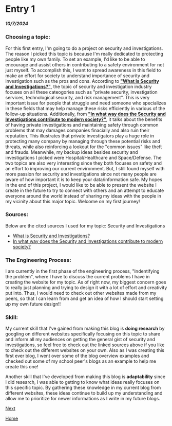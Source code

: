 # Entry 1
##### 10/7/2024
### __Choosing a topic__:
For this first entry, I'm going to do a project on security and investigations. The reason I picked this topic is because I'm really dedicated to protecting people like my own family. To set an example, I'd like to be able to encourage and assist others in contributing to a safety environment for not just myself. To accomplish this, I want to spread awareness in this field to make an effort for society to understand importance of security and investigation such as the pros and cons. According to **["What is Security and Investigations?"](https://helio.app/audiences/security-and-investigations-industry%EF%BF%BC/#:~:text=Participants%20who%20work%20within%20the,state%2C%20local%2C%20and%20private.)**, the topic of security and investigation industry focuses on all these cateogories such as "private security, investigation services, technological security, and risk management". This is very important issue for people that struggle and need someone who specializes in these fields that may help manage these risks efficiently in various of the follow-up situations. Additionally, from **["In what way does the Security and Investigations contribute to modern society?"](https://rcipi.com/2024/10/04/understanding-the-role-of-private-investigations-in-organizations/#:~:text=One%20of%20the%20most%20significant,damage%20to%20your%20company's%20reputation.)**, it talks about the benefits of having private investigations and maintaining safety through common problems that may damages companies finacially and also ruin their reputation. This illustrates that private investigators play a huge role in protecting many company by managing through these potential risks and threats, while also reinforcing a lookout for the "common issues" like theft and frauds. Meanwhile, my backup ideas besides security and investigations I picked were Hospital/Healthcare and Space/Defense. The two topics are also very interesting since they both focuses on safety and an effort to improving our current environment. But, I still found myself with more passion for security and investigations since not many people are aware of how important it is to keep your data/information safe. My hopes in the end of this project, I would like to be able to present the website I create in the future to try to connect with others and an attempt to educate everyone around the world instead of sharing my ideas with the people in my vicinity about this major topic. Welcome on my first journey!

### __Sources__:
Below are the cited sources I used for my topic: Security and Investigations
* [What is Security and Investigations?](https://helio.app/audiences/security-and-investigations-industry%EF%BF%BC/#:~:text=Participants%20who%20work%20within%20the,state%2C%20local%2C%20and%20private.)
* [In what way does the Security and Investigations contribute to modern society?](https://rcipi.com/2024/10/04/understanding-the-role-of-private-investigations-in-organizations/#:~:text=One%20of%20the%20most%20significant,damage%20to%20your%20company's%20reputation.)
  
### __The Engineering Process__:
I am currently in the first phase of the engineering process, "Indentifying the problem", where I have to discuss the current problems I have in creating the website for my topic. As of right now, my biggest concern goes to really just planning and trying to design it with a lot of effort and creativity put into. Thus, I would need to check out other websites made from my peers, so that I can learn from and get an idea of how I should start setting up my own future design!!

### __Skill__: 
My current skill that I've gained from making this blog is **doing research** by googling on different websites specifically focusing on this topic to share and inform all my audiences on getting the general gist of security and investigations, so feel free to check out the linked sources above if you like to check out the different websites on your own. Also as I was creating this first ever blog, I went over some of the blog overview examples and checked out some of my school peer's blogs as an example to help me create this one!

Another skill that I've developed from making this blog is **adaptability** since I did research, I was able to getting to know what ideas really focuses on this specific topic. By gathering these knowledge in my current blog from different websites, these ideas continue to build up my understanding and allow me to prioritize for newer informations as I write in my future blogs.


[Next](entry02.md)

[Home](../README.md)
